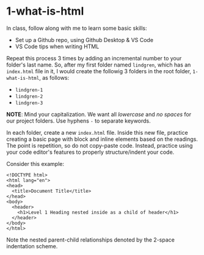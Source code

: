 # 1-what-is-html

In class, follow along with me to learn some basic skills:

- Set up a Github repo, using Github Desktop &amp; VS Code
- VS Code tips when writing HTML

Repeat this process 3 times by adding an incremental number to your folder's last name. So, after my first folder named `lindgren`, which has an `index.html` file in it, I would create the followig 3  folders in the root folder, `1-what-is-html`, as follows:

- `lindgren-1`
- `lindgren-2`
- `lindgren-3`

**NOTE**: Mind your capitalization. We want all *lowercase* and *no spaces* for our project folders. Use hyphens `-` to separate keywords.

In each folder, create a new `index.html` file. Inside this new file, practice creating a basic page with block and inline elements based on the readings. The point is repetition, so do not copy-paste code. Instead, practice using your code editor's features to properly structure/indent your code.

Consider this example:

```
<!DOCTYPE html>
<html lang="en">
<head>
  <title>Document Title</title>
</head>
<body>
  <header>
    <h1>Level 1 Heading nested inside as a child of header</h1>
  </header>
</body>
</html>
```

Note the nested parent-child relationships denoted by the 2-space indentation scheme.